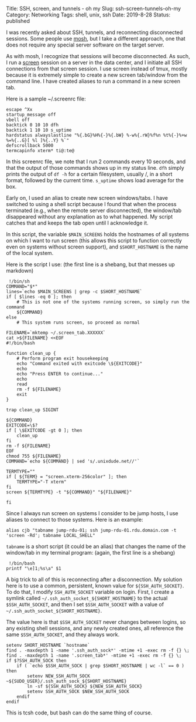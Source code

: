 Title: SSH, screen, and tunnels - oh my
Slug: ssh-screen-tunnels-oh-my
Category: Networking
Tags: shell, unix, ssh
Date: 2019-8-28
Status: published

I was recently asked about SSH, tunnels, and reconnecting disconnected sessions. Some people use
[mosh](https://mosh.org/), but I take a different approach, one that does not require any special
server software on the target server.

As with mosh, I recognize that sessions will become disconnected.  As such, I run a
[screen](https://www.gnu.org/software/screen/) session
on a server in the data center, and I initiate all SSH connections from that screen session. I use
screen instead of tmux, mostly because it is extremely simple to create a new screen tab/window from
the command line.  I have created aliases to run a command in a new screen tab.

Here is a sample ~/.screenrc file:

    escape ^Xx
    startup_message off
    vbell off
    backtick 0 10 10 dfh
    backtick 1 10 10 s_uptime
    hardstatus alwayslastline "%{.bG}%H%{-}%{.bW} %-w%{.rW}%f%n %t%{-}%+w %=%{..G}[ %l ]%{..Y} %`"
    defscrollback 5000
    termcapinfo xterm* ti@:te@

In this screenrc file, we note that I run 2 commands every 10 seconds, and that the output of those
commands shows up in my status line.  `dfh` simply prints the output of `df -h` for a certain
filesystem, usually /, in a short format, followed by the current time. `s_uptime` shows load average
for the box.

Early on, I used an alias to create new screen windows/tabs.  I have switched to using a shell script
because I found that when the process terminated (e.g., when the remote server disconnected), the window/tab
disappeared without any explanation as to what happened.  My script catches that and keeps the tab open
until I acknowledge it.

In this script, the variable `$MAIN_SCREENS` holds the hostnames of all systems on which I want to run screen (this
allows this script to function correctly even on systems without screen support), and `$SHORT_HOSTNAME`
is the name of the local system.

Here is the script I use: (the first line is a shebang, but that messes up markdown)

     !/bin/sh
    COMMAND="$*"
    lines=`echo $MAIN_SCREENS | grep -c $SHORT_HOSTNAME`
    if [ $lines -eq 0 ]; then
        # This is not one of the systems running screen, so simply run the command
        ${COMMAND}
    else
        # This system runs screen, so proceed as normal

    FILENAME=`mktemp ~/.screen_tab.XXXXXX`
    cat >${FILENAME} <<EOF
    #!/bin/bash

    function clean_up {
        # Perform program exit housekeeping
        echo "Command exited with exitcode \${EXITCODE}"
        echo
        echo "Press ENTER to continue..."
        echo
        read
        rm -f ${FILENAME}
        exit
    }

    trap clean_up SIGINT

    ${COMMAND}
    EXITCODE=\$?
    if [ \$EXITCODE -gt 0 ]; then
        clean_up
    fi
    rm -f ${FILENAME}
    EOF
    chmod 755 ${FILENAME}
    COMMAND=`echo ${COMMAND} | sed 's/.unixdude.net//'`

    TERMTYPE=""
    if [ ${TERM} = "screen.xterm-256color" ]; then
        TERMTYPE="-T xterm"
    fi
    screen ${TERMTYPE} -t "${COMMAND}" "${FILENAME}"

    fi

Since I always run screen on systems I consider to be jump hosts, I use aliases
to connect to those systems.  Here is an example:

    alias cjb "tabname jump-rdu-01; ssh jump-rdu-01.rdu.domain.com -t 'screen -Rd'; tabname LOCAL_SHELL"

`tabname` is a short script (it could be an alias) that changes the name of the window/tab in my
terminal program: (again, the first line is a shebang)

     !/bin/bash
    printf "\e]1;%s\a" $1

A big trick to all of this is reconnecting after a disconnection.  My solution here is to use a common,
persistent, known value for `${SSH_AUTH_SOCKET}`.  To do that, I modify `SSH_AUTH_SOCKET` variable
on login.  First, I create a symlink called `~/.ssh_auth_socket_${SHORT_HOSTNAME}`
to the actual `$SSH_AUTH_SOCKET`, and then I set `$SSH_AUTH_SOCKET` with a value of
`~/.ssh_auth_socket_${SHORT_HOSTNAME}`.

The value here is that `$SSH_AUTH_SOCKET` never changes between logins, so any existing shell sessions, and any newly
created ones, all reference the same `$SSH_AUTH_SOCKET`, and they always work.

    setenv SHORT_HOSTNAME `hostname`
    find . -maxdepth 1 -name '.ssh_auth_sock*' -mtime +1 -exec rm -f {} \;
    find . -maxdepth 1 -name '.screen_tab*' -mtime +1 -exec rm -f {} \;
    if $?SSH_AUTH_SOCK then
        if ( `echo $SSH_AUTH_SOCK | grep $SHORT_HOSTNAME | wc -l` == 0 ) then
            setenv NEW_SSH_AUTH_SOCK ~${SUDO_USER}/.ssh_auth_sock_${SHORT_HOSTNAME}
            ln -sf ${SSH_AUTH_SOCK} ${NEW_SSH_AUTH_SOCK}
            setenv SSH_AUTH_SOCK $NEW_SSH_AUTH_SOCK
        endif
    endif

This is tcsh code, but bash can do the same thing of course.
